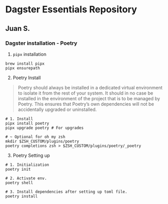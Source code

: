 # Dagster Essentials Repository
## Juan S.

### Dagster installation - Poetry
1. `pipx` installation
```shell
brew install pipx
pipx ensurepath
```

2. Poetry Install
> Poetry should always be installed in a dedicated virtual environment to isolate it from the rest of your system. It should in no case be installed in the environment of the project that is to be managed by Poetry. This ensures that Poetry’s own dependencies will not be accidentally upgraded or uninstalled. 

```shell
# 1. Install
pipx install poetry
pipx upgrade poetry # For upgrades

# ~ Optional for oh my zsh
mkdir $ZSH_CUSTOM/plugins/poetry
poetry completions zsh > $ZSH_CUSTOM/plugins/poetry/_poetry
```

3. Poetry Setting up
```shell
# 1. Initialization
poetry init

# 2. Activate env. 
poetry shell

# 3. Install dependencies after setting up toml file.
poetry install
```

